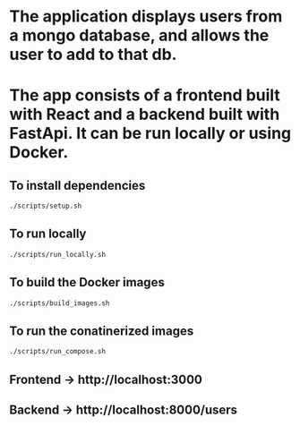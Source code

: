 # The application displays users from a mongo database, and allows the user to add to that db.

# The app consists of a frontend built with React and a backend built with FastApi. It can be run locally or using Docker.

## To install dependencies

```bash
./scripts/setup.sh
```

## To run locally

```bash
./scripts/run_locally.sh
```

## To build the Docker images

```bash
./scripts/build_images.sh
```

## To run the conatinerized images

```bash
./scripts/run_compose.sh
```

## Frontend → http://localhost:3000

## Backend → http://localhost:8000/users
